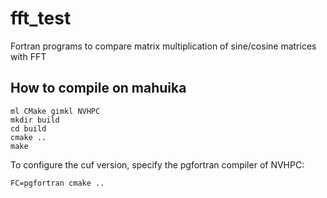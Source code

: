 # fft_test
Fortran programs to compare matrix multiplication of sine/cosine matrices with FFT

## How to compile on mahuika

```
ml CMake gimkl NVHPC
mkdir build
cd build
cmake ..
make
```
To configure the cuf version, specify the pgfortran compiler of NVHPC:
```
FC=pgfortran cmake ..
```
